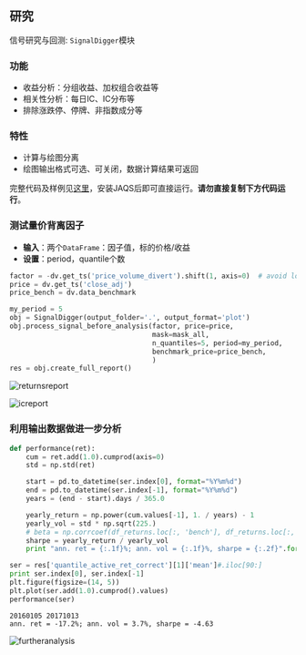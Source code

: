 ## 研究

信号研究与回测: `SignalDigger`模块

### 功能

- 收益分析：分组收益、加权组合收益等
- 相关性分析：每日IC、IC分布等
- 排除涨跌停、停牌、非指数成分等

### 特性
- 计算与绘图分离
- 绘图输出格式可选、可关闭，数据计算结果可返回

完整代码及样例见[这里](https://github.com/quantOS-org/JAQS/blob/release-0.6.0/example/research/signal_return_ic_analysis.py)，安装JAQS后即可直接运行。**请勿直接复制下方代码运行**。

### 测试量价背离因子

- **输入**：两个`DataFrame`：因子值，标的价格/收益
- **设置**：period，quantile个数

```python
factor = -dv.get_ts('price_volume_divert').shift(1, axis=0)  # avoid look-ahead bias
price = dv.get_ts('close_adj')
price_bench = dv.data_benchmark

my_period = 5
obj = SignalDigger(output_folder='.', output_format='plot')
obj.process_signal_before_analysis(factor, price=price,
                                   mask=mask_all,
                                   n_quantiles=5, period=my_period,
                                   benchmark_price=price_bench,
                                   )
res = obj.create_full_report()
```

![returnsreport](https://raw.githubusercontent.com/quantOS-org/jaqs/master/doc/img/returns_report.png)



![icreport](https://raw.githubusercontent.com/quantOS-org/jaqs/master/doc/img/ic_report.png)


### 利用输出数据做进一步分析


```python
def performance(ret):
    cum = ret.add(1.0).cumprod(axis=0)
    std = np.std(ret)

    start = pd.to_datetime(ser.index[0], format="%Y%m%d")
    end = pd.to_datetime(ser.index[-1], format="%Y%m%d")
    years = (end - start).days / 365.0

    yearly_return = np.power(cum.values[-1], 1. / years) - 1
    yearly_vol = std * np.sqrt(225.)
    # beta = np.corrcoef(df_returns.loc[:, 'bench'], df_returns.loc[:, 'strat'])[0, 1]
    sharpe = yearly_return / yearly_vol
    print "ann. ret = {:.1f}%; ann. vol = {:.1f}%, sharpe = {:.2f}".format(yearly_return*100, yearly_vol*100, sharpe)

```


```python
ser = res['quantile_active_ret_correct'][1]['mean']#.iloc[90:]
print ser.index[0], ser.index[-1]
plt.figure(figsize=(14, 5))
plt.plot(ser.add(1.0).cumprod().values)
performance(ser)
```

    20160105 20171013
    ann. ret = -17.2%; ann. vol = 3.7%, sharpe = -4.63


![furtheranalysis](https://raw.githubusercontent.com/quantOS-org/jaqs/master/doc/img/further_analysis.png)
